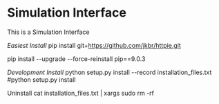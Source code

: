 # Simulation Interface

This is a Simulation Interface

*Easiest Install*
pip install git+https://github.com/jkbr/httpie.git


pip install --upgrade --force-reinstall pip==9.0.3

*Development Install*
python setup.py install --record installation_files.txt
#python setup.py install

Uninstall
cat installation_files.txt | xargs sudo rm -rf